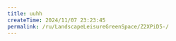 ```yaml
---
title: uuhh
createTime: 2024/11/07 23:23:45
permalink: /ru/LandscapeLeisureGreenSpace/Z2XPiD5-/
---
```

